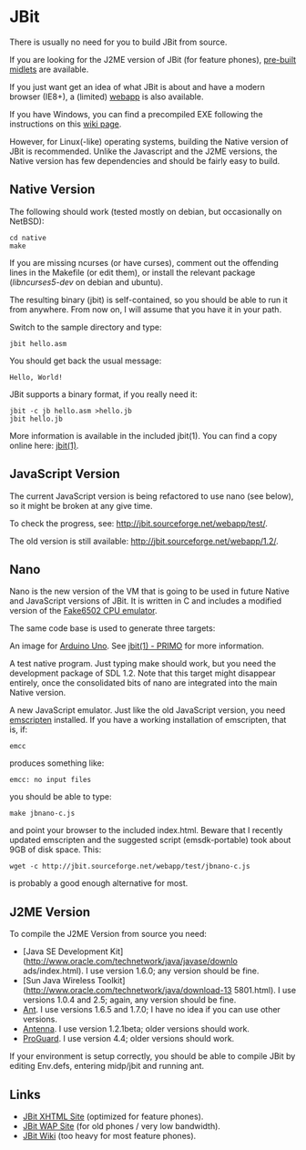 JBit
====

There is usually no need for you to build JBit from source.

If you are looking for the J2ME version of JBit (for feature phones),
[pre-built midlets](http://jbit.sourceforge.net/download.html)
are available.

If you just want get an idea of what JBit is about and have
a modern browser (IE8+), a (limited)
[webapp](http://jbit.sourceforge.net/webapp/index.html)
is also available.

If you have Windows, you can find a precompiled EXE following the
instructions on this
[wiki page](https://github.com/efornara/jbit/wiki/Windows).

However, for Linux(-like) operating systems, building the Native version
of JBit is recommended. Unlike the Javascript and the J2ME versions,
the Native version has few dependencies and should be fairly easy
to build.

## Native Version

The following should work (tested mostly on debian, but occasionally on
NetBSD):

	cd native
	make

If you are missing ncurses (or have curses), comment out the offending
lines in the Makefile (or edit them), or install the relevant package
(*libncurses5-dev* on debian and ubuntu).

The resulting binary (jbit) is self-contained, so you should be able to
run it from anywhere.  From now on, I will assume that you have it in
your path.

Switch to the sample directory and type:

	jbit hello.asm

You should get back the usual message:

	Hello, World!

JBit supports a binary format, if you really need it:

	jbit -c jb hello.asm >hello.jb
	jbit hello.jb

More information is available in the included jbit(1).
You can find a copy online here:
[jbit(1)](http://efornara.github.io/jbit/jbit.1.html).

## JavaScript Version

The current JavaScript version is being refactored to use nano (see
below), so it might be broken at any give time.

To check the progress, see:
<http://jbit.sourceforge.net/webapp/test/>.

The old version is still available:
<http://jbit.sourceforge.net/webapp/1.2/>.

## Nano

Nano is the new version of the VM that is going to be used in future
Native and JavaScript versions of JBit. It is written in C and includes
a modified version of the [Fake6502 CPU
emulator](http://rubbermallet.org/fake6502.c).

The same code base is used to generate three targets:

An image for [Arduino Uno](http://arduino.cc/en/Main/arduinoBoardUno).
See [jbit(1) - PRIMO](http://efornara.github.io/jbit/jbit.1.html#PRIMO)
for more information.

A test native program. Just typing make should work, but you need the
development package of SDL 1.2. Note that this target might disappear
entirely, once the consolidated bits of nano are integrated into the
main Native version.

A new JavaScript emulator. Just like the old JavaScript version, you
need [emscripten](https://github.com/kripken/emscripten) installed. If
you have a working installation of emscripten, that is, if:

    emcc

produces something like:

    emcc: no input files

you should be able to type:

    make jbnano-c.js

and point your browser to the included index.html. Beware that I recently
updated emscripten and the suggested script (emsdk-portable) took about
9GB of disk space. This:

    wget -c http://jbit.sourceforge.net/webapp/test/jbnano-c.js

is probably a good enough alternative for most.

## J2ME Version

To compile the J2ME Version from source you need:

* [Java SE Development Kit](http://www.oracle.com/technetwork/java/javase/downlo
ads/index.html).
  I use version 1.6.0; any version should be fine.
* [Sun Java Wireless Toolkit](http://www.oracle.com/technetwork/java/download-13
5801.html).
  I use versions 1.0.4 and 2.5; again, any version should be fine.
* [Ant](http://ant.apache.org/).
  I use versions 1.6.5 and 1.7.0; I have no idea if you can use other versions.
* [Antenna](http://antenna.sourceforge.net/).
  I use version 1.2.1beta; older versions should work.
* [ProGuard](http://proguard.sourceforge.net/).
  I use version 4.4; older versions should work.

If your environment is setup correctly, you should be able to
compile JBit by editing Env.defs, entering midp/jbit and running ant.

## Links

* [JBit XHTML Site](http://jbit.sourceforge.net/)
  (optimized for feature phones).
* [JBit WAP Site](http://jbit.sourceforge.net/m)
  (for old phones / very low bandwidth).
* [JBit Wiki](https://github.com/efornara/jbit/wiki)
  (too heavy for most feature phones).
